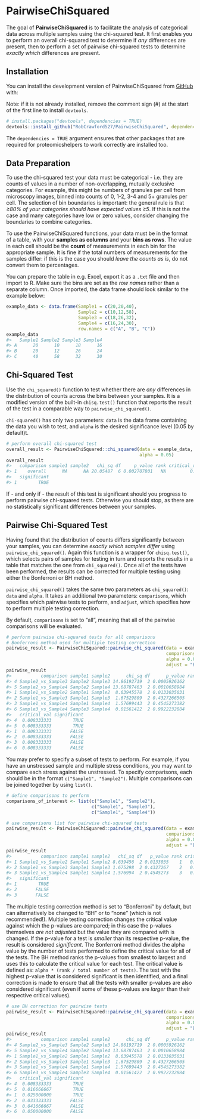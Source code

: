 
<!-- README.md is generated from README.Rmd. Please edit that file -->

# PairwiseChiSquared

<!-- badges: start -->
<!-- badges: end -->

The goal of **PairwiseChiSquared** is to facilitate the analysis of
categorical data across multiple samples using the chi-squared test. It
first enables you to perform an overall chi-squared test to determine if
*any* differences are present, then to perform a set of pairwise
chi-squared tests to determine *exactly which* differences are present.

## Installation

You can install the development version of PairwiseChiSquared from
[GitHub](https://github.com/) with:

Note: if it is not already installed, remove the comment sign (#) at the
start of the first line to install `devtools`.

``` r
# install.packages("devtools", dependencies = TRUE)
devtools::install_github("RobCrawford527/PairwiseChiSquared", dependencies = TRUE)
```

The `dependencies = TRUE` argument ensures that other packages that are
required for proteomicshelpers to work correctly are installed too.

## Data Preparation

To use the chi-squared test your data must be categorical - i.e. they
are counts of values in a number of non-overlapping, mutually exclusive
categories. For example, this might be numbers of granules per cell from
microscopy images, binned into counts of 0, 1-2, 3-4 and 5+ granules per
cell. The selection of bin boundaries is important: the general rule is
that *≥80% of your categories should have expected values ≥5*. If this
is not the case and many categories have low or zero values, consider
changing the boundaries to combine categories.

To use the PairwiseChiSquared functions, your data must be in the format
of a table, with your **samples as columns** and your **bins as rows**.
The value in each cell should be the **count** of measurements in each
bin for the appropriate sample. It is fine if the total numbers of
measurements for the samples differ: if this is the case you should
*leave the counts as is*, do not convert them to percentages.

You can prepare the table in e.g. Excel, export it as a `.txt` file and
then import to R. Make sure the bins are set as the *row names* rather
than a separate column. Once imported, the data frame should look
similar to the example below:

``` r
example_data <- data.frame(Sample1 = c(20,20,40),
                           Sample2 = c(10,12,58),
                           Sample3 = c(18,26,32),
                           Sample4 = c(16,24,30),
                           row.names = c("A", "B", "C"))
example_data
#>   Sample1 Sample2 Sample3 Sample4
#> A      20      10      18      16
#> B      20      12      26      24
#> C      40      58      32      30
```

## Chi-Squared Test

Use the `chi_squared()` function to test whether there are *any*
differences in the distribution of counts across the bins between your
samples. It is a modified version of the built-in `chisq.test()`
function that reports the result of the test in a comparable way to
`pairwise_chi_squared()`.

`chi-squared()` has only two parameters: `data` is the data frame
containing the data you wish to test, and `alpha` is the desired
significance level (0.05 by default)t.

``` r
# perform overall chi-squared test
overall_result <- PairwiseChiSquared::chi_squared(data = example_data,
                                                  alpha = 0.05)
overall_result
#>   comparison sample1 sample2   chi_sq df     p_value rank critical_val
#> 1    overall      NA      NA 20.05487  6 0.002707801   NA         0.05
#>   significant
#> 1        TRUE
```

If - and only if - the result of this test is significant should you
progress to perform pairwise chi-squared tests. Otherwise you should
stop, as there are no statistically significant differences between your
samples.

## Pairwise Chi-Squared Test

Having found that the distribution of counts differs significantly
between your samples, you can determine *exactly which samples differ*
using `pairwise_chi_squared()`. Again this function is a wrapper for
`chisq.test()`, which selects pairs of samples for testing in turn and
reports the results in a table that matches the one from
`chi_squared()`. Once all of the tests have been performed, the results
can be corrected for multiple testing using either the Bonferroni or BH
method.

`pairwise_chi_squared()` takes the same two parameters as
`chi_squared()`: `data` and `alpha`. It takes an additional two
parameters: `comparisons`, which specifies which pairwise tests to
perform, and `adjust`, which specifies how to perform multiple testing
correction.

By default, `comparisons` is set to “all”, meaning that all of the
pairwise comparisons will be evaluated.

``` r
# perform pairwise chi-squared tests for all comparisons
# Bonferroni method used for multiple testing correction
pairwise_result <- PairwiseChiSquared::pairwise_chi_squared(data = example_data,
                                                            comparisons = "all",
                                                            alpha = 0.05,
                                                            adjust = "Bonferroni")
pairwise_result
#>           comparison sample1 sample2      chi_sq df      p_value rank
#> 4 Sample2_vs_Sample3 Sample2 Sample3 14.86192719  2 0.0005926162    1
#> 5 Sample2_vs_Sample4 Sample2 Sample4 13.68787463  2 0.0010658984    2
#> 1 Sample1_vs_Sample2 Sample1 Sample2  8.63945578  2 0.0133035031    3
#> 2 Sample1_vs_Sample3 Sample1 Sample3  1.67529809  2 0.4327266505    4
#> 3 Sample1_vs_Sample4 Sample1 Sample4  1.57699443  2 0.4545273382    5
#> 6 Sample3_vs_Sample4 Sample3 Sample4  0.01561422  2 0.9922232884    6
#>   critical_val significant
#> 4  0.008333333        TRUE
#> 5  0.008333333        TRUE
#> 1  0.008333333       FALSE
#> 2  0.008333333       FALSE
#> 3  0.008333333       FALSE
#> 6  0.008333333       FALSE
```

You may prefer to specify a subset of tests to perform. For example, if
you have an unstressed sample and multiple stress conditions, you may
want to compare each stress against the unstressed. To specify
comparisons, each should be in the format `c("Sample1", "Sample2")`.
Multiple comparisons can be joined together by using `list()`.

``` r
# define comparisons to perform 
comparisons_of_interest <- list(c("Sample1", "Sample2"),
                                c("Sample1", "Sample3"),
                                c("Sample1", "Sample4"))

# use comparisons list for pairwise chi-squared tests
pairwise_result <- PairwiseChiSquared::pairwise_chi_squared(data = example_data,
                                                            comparisons = comparisons_of_interest,
                                                            alpha = 0.05,
                                                            adjust = "Bonferroni")
pairwise_result
#>           comparison sample1 sample2   chi_sq df   p_value rank critical_val
#> 1 Sample1_vs_Sample2 Sample1 Sample2 8.639456  2 0.0133035    1   0.01666667
#> 2 Sample1_vs_Sample3 Sample1 Sample3 1.675298  2 0.4327267    2   0.01666667
#> 3 Sample1_vs_Sample4 Sample1 Sample4 1.576994  2 0.4545273    3   0.01666667
#>   significant
#> 1        TRUE
#> 2       FALSE
#> 3       FALSE
```

The multiple testing correction method is set to “Bonferroni” by
default, but can alternatively be changed to “BH” or to “none” (which is
not recommended!). Multiple testing correction changes the critical
value against which the p-values are compared; in this case the p-values
themselves *are not adjusted* but the value they are compared with is
changed. If the p-value for a test is *smaller* than its respective
p-value, the result is considered *significant*. The Bonferroni method
divides the alpha value by the number of tests performed to define the
critical value for all of the tests. The BH method ranks the p-values
from smallest to largest and uses this to calculate the critical value
for each test. The critical value is defined as:
`alpha * (rank / total number of tests)`. The test with the highest
p-value that is considered significant is then identified, and a final
correction is made to ensure that all the tests with smaller p-values
are also considered significant (even if some of these p-values are
*larger* than their respective critical values).

``` r
# use BH correction for pairwise tests
pairwise_result <- PairwiseChiSquared::pairwise_chi_squared(data = example_data,
                                                            comparisons = "all",
                                                            alpha = 0.05,
                                                            adjust = "BH")
pairwise_result
#>           comparison sample1 sample2      chi_sq df      p_value rank
#> 4 Sample2_vs_Sample3 Sample2 Sample3 14.86192719  2 0.0005926162    1
#> 5 Sample2_vs_Sample4 Sample2 Sample4 13.68787463  2 0.0010658984    2
#> 1 Sample1_vs_Sample2 Sample1 Sample2  8.63945578  2 0.0133035031    3
#> 2 Sample1_vs_Sample3 Sample1 Sample3  1.67529809  2 0.4327266505    4
#> 3 Sample1_vs_Sample4 Sample1 Sample4  1.57699443  2 0.4545273382    5
#> 6 Sample3_vs_Sample4 Sample3 Sample4  0.01561422  2 0.9922232884    6
#>   critical_val significant
#> 4  0.008333333        TRUE
#> 5  0.016666667        TRUE
#> 1  0.025000000        TRUE
#> 2  0.033333333       FALSE
#> 3  0.041666667       FALSE
#> 6  0.050000000       FALSE
```
